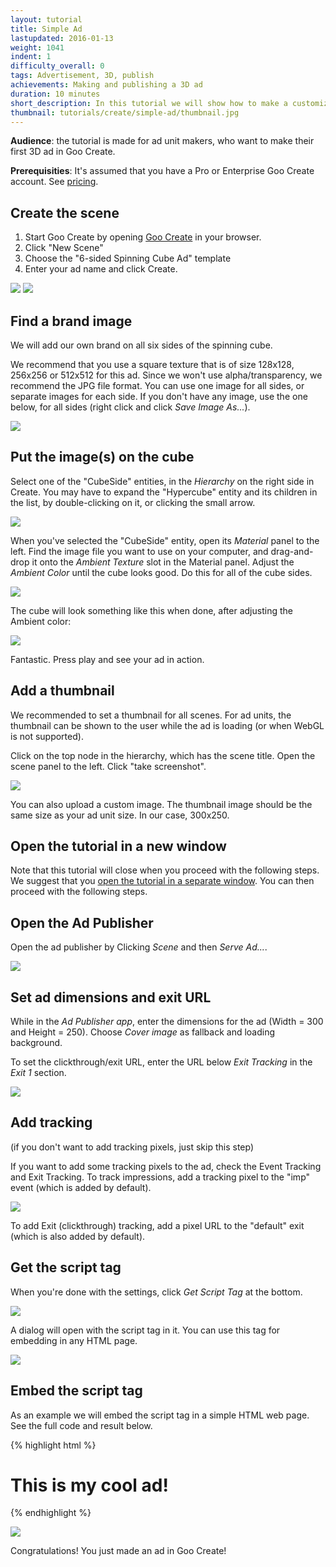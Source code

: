 ```yaml
---
layout: tutorial
title: Simple Ad
lastupdated: 2016-01-13
weight: 1041
indent: 1
difficulty_overall: 0
tags: Advertisement, 3D, publish
achievements: Making and publishing a 3D ad
duration: 10 minutes
short_description: In this tutorial we will show how to make a customized 300x250 Spinning Cube ad in Goo Create, starting from a template.
thumbnail: tutorials/create/simple-ad/thumbnail.jpg
---
```


<div class="hidewhenincreate">

<p>
<b>Audience</b>: the tutorial is made for ad unit makers, who want to make their first 3D ad in Goo Create.
</p>

<p>
<b>Prerequisities</b>: It's assumed that you have a Pro or Enterprise Goo Create account. See <a href="http://goocreate.com/pricing/">pricing</a>.
</p>

<h2>Create the scene</h2>

<ol>
<li>Start Goo Create by opening <a href="https://create.goocreate.com">Goo Create</a> in your browser.</li>
<li>Click "New Scene"</li>
<li>Choose the "6-sided Spinning Cube Ad" template</li>
<li>Enter your ad name and click Create.</li>
</ol>

<img src="create-scene-from-ad-template.png">

<img src="hyper-cube-in-create.png">

</div>

## Find a brand image

We will add our own brand on all six sides of the spinning cube.

We recommend that you use a square texture that is of size 128x128, 256x256 or 512x512 for this ad. Since we won't use alpha/transparency, we recommend the JPG file format. You can use one image for all sides, or separate images for each side. If you don't have any image, use the one below, for all sides (right click and click *Save Image As...*).

![](goo.png)


## Put the image(s) on the cube

Select one of the "CubeSide" entities, in the *Hierarchy* on the right side in Create. You may have to expand the "Hypercube" entity and its children in the list, by double-clicking on it, or clicking the small arrow.

![](hypercube-expand.gif)

When you've selected the "CubeSide" entity, open its *Material* panel to the left. Find the image file you want to use on your computer, and drag-and-drop it onto the *Ambient Texture* slot in the Material panel. Adjust the *Ambient Color* until the cube looks good. Do this for all of the cube sides.

![](drop-texture-ambient.png)

The cube will look something like this when done, after adjusting the Ambient color:

![](branded-hyper-cube.png)

Fantastic. Press play and see your ad in action.


## Add a thumbnail

We recommended to set a thumbnail for all scenes. For ad units, the thumbnail can be shown to the user while the ad is loading (or when WebGL is not supported).

Click on the top node in the hierarchy, which has the scene title. Open the scene panel to the left. Click "take screenshot".

![](hypercube-thumb.gif)

You can also upload a custom image. The thumbnail image should be the same size as your ad unit size. In our case, 300x250.


## Open the tutorial in a new window

Note that this tutorial will close when you proceed with the following steps. We suggest that you <a href="#open-the-tutorial-in-a-new-window" target="_blank">open the tutorial in a separate window</a>. You can then proceed with the following steps.


## Open the Ad Publisher

Open the ad publisher by Clicking *Scene* and then *Serve Ad...*.

![](serve-ad.png)


## Set ad dimensions and exit URL

While in the *Ad Publisher app*, enter the dimensions for the ad (Width = 300 and Height = 250). Choose *Cover image* as fallback and loading background.

To set the clickthrough/exit URL, enter the URL below *Exit Tracking* in the *Exit 1* section.

![](hypercube-exit.gif)


## Add tracking

(if you don't want to add tracking pixels, just skip this step)

If you want to add some tracking pixels to the ad, check the Event Tracking and Exit Tracking. To track impressions, add a tracking pixel to the "imp" event (which is added by default).

![](imp-tracking.png)

To add Exit (clickthrough) tracking, add a pixel URL to the "default" exit (which is also added by default).


## Get the script tag

When you're done with the settings, click *Get Script Tag* at the bottom.

![](get-script-tag.png)

A dialog will open with the script tag in it. You can use this tag for embedding in any HTML page.

![](script-tag-dialog.png)

## Embed the script tag

As an example we will embed the script tag in a simple HTML web page. See the full code and result below.

{% highlight html %}
<html>
<body>
  <h1>This is my cool ad!</h1>
  <script id="goo1454496358970" src="https://c1.goote.ch/srv/28389c0b2dfb33afd7c536a13739e1d31b59fce4/serve.js?elementId=goo1454496358970&sceneId=f1a78c3f5927452aa3e636fd84e75d42.scene&sceneName=My%20Ad&width=300&height=250&zIndex=1000&transparentBackground=false&loadingScreen=thumbnail&iframe=true&mraid=false&loadOn=polite&engineVersion=0.15.30&features=statemachine%2Cscript%2Chtml%2Cphysics&fallback=thumbnail&tracking=%7B%7D&exit=%7B%22default%22%3A%7B%22url%22%3A%22%22%2C%22tracking%22%3A%5B%5D%7D%7D" type="text/javascript"></script>
</body>
</html>
{% endhighlight %}

![](embed-ad.png)

Congratulations! You just made an ad in Goo Create!